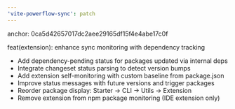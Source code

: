 ```yaml
---
'vite-powerflow-sync': patch
---
```


anchor: 0ca5d42657017dc2aee29165df15f4e4abe17c0f

feat(extension): enhance sync monitoring with dependency tracking

- Add dependency-pending status for packages updated via internal deps
- Integrate changeset status parsing to detect version bumps
- Add extension self-monitoring with custom baseline from package.json
- Improve status messages with future versions and trigger packages
- Reorder package display: Starter → CLI → Utils → Extension
- Remove extension from npm package monitoring (IDE extension only)
